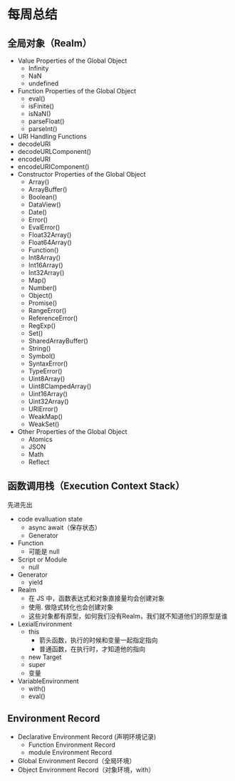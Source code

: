 # 每周总结

## 全局对象（Realm）

- Value Properties of the Global Object
  - Infinity
  - NaN
  - undefined
- Function Properties of the Global Object
  - eval()
  - isFinite()
  - isNaN()
  - parseFloat()
  - parseInt()
-  URI Handling Functions
  - decodeURI
  - decodeURLComponent()
  - encodeURI
  - encodeURIComponent()
- Constructor Properties of the Global Object
  - Array()
  - ArrayBuffer()
  - Boolean()
  - DataView()
  - Date()
  - Error()
  - EvalError()
  - Float32Array()
  - Float64Array()
  - Function()
  - Int8Array()
  - Int16Array()
  - Int32Array()
  - Map()
  - Number()
  - Object()
  - Promise()
  - RangeError()
  - ReferenceError()
  - RegExp()
  - Set()
  - SharedArrayBuffer()
  - String()
  - Symbol()
  - SyntaxError()
  - TypeError()
  - Uint8Array()
  - Uint8ClampedArray()
  - Uint16Array()
  - Uint32Array()
  - URIError()
  - WeakMap()
  - WeakSet()
- Other Properties of the Global Object
  - Atomics
  - JSON
  - Math
  - Reflect

## 函数调用栈（Execution Context Stack）

先进先出

- code evalluation state
  - async await（保存状态）
  - Generator
- Function
  - 可能是 null
- Script or Module
  - null
- Generator
  - yield
- Realm
  - 在 JS 中，函数表达式和对象直接量均会创建对象
  - 使用. 做隐式转化也会创建对象
  - 这些对象都有原型，如何我们没有Realm，我们就不知道他们的原型是谁
- LexialEnvironment
  - this
    - 箭头函数，执行的时候和变量一起指定指向
    - 普通函数，在执行时，才知道他的指向
  - new Target
  - super
  - 变量
- VariableEnvironment
  - with()
  - eval()

##  Environment Record
  
- Declarative Environment Record (声明环境记录)
  - Function Environment Record
  - module Environment Record
- Global Environment Record（全局环境）
- Object Environment Record（对象环境，with）